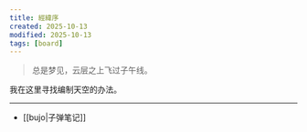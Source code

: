 ```yaml
---
title: 經緯序
created: 2025-10-13
modified: 2025-10-13
tags: [board]
---
```


> 总是梦见，云层之上飞过子午线。  

我在这里寻找编制天空的办法。

---

- [[bujo|子弹笔记]]
